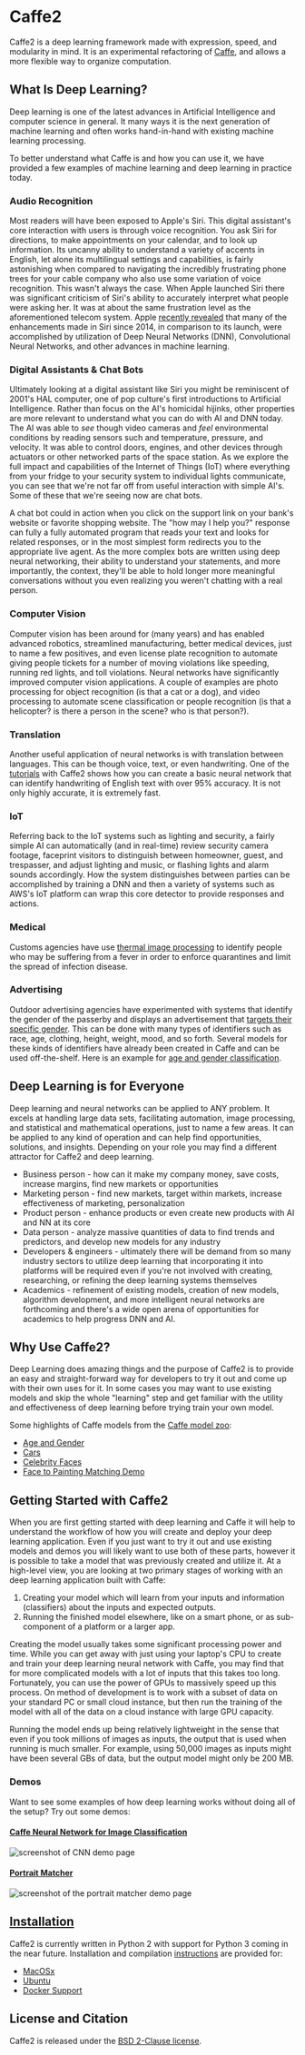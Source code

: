 # Caffe2

Caffe2 is a deep learning framework made with expression, speed, and modularity in mind. It is an experimental refactoring of [Caffe](http://caffe.berkeleyvision.org/), and allows a more flexible way to organize computation.

## What Is Deep Learning?

Deep learning is one of the latest advances in Artificial Intelligence and computer science in general. It many ways it is the next generation of machine learning and often works hand-in-hand with existing machine learning processing.

To better understand what Caffe is and how you can use it, we have provided a few examples of machine learning and deep learning in practice today.

### Audio Recognition

Most readers will have been exposed to Apple's Siri. This digital assistant's core interaction with users is through voice recognition. You ask Siri for directions, to make appointments on your calendar, and to look up information. Its uncanny ability to understand a variety of accents in English, let alone its multilingual settings and capabilities, is fairly astonishing when compared to navigating the incredibly frustrating phone trees for your cable company who also use some variation of voice recognition. This wasn't always the case. When Apple launched Siri there was significant criticism of Siri's ability to accurately interpret what people were asking her. It was at about the same frustration level as the aforementioned telecom system. Apple [recently revealed](https://backchannel.com/an-exclusive-look-at-how-ai-and-machine-learning-work-at-apple-8dbfb131932b#.eiae77d82) that many of the enhancements made in Siri since 2014, in comparison to its launch, were accomplished by utilization of Deep Neural Networks (DNN), Convolutional Neural Networks, and other advances in machine learning.

### Digital Assistants & Chat Bots

Ultimately looking at a digital assistant like Siri you might be reminiscent of 2001's HAL computer, one of pop culture's first introductions to Artificial Intelligence. Rather than focus on the AI's homicidal hijinks, other properties are more relevant to understand what you can do with AI and DNN today. The AI was able to *see* though video cameras and *feel* environmental conditions by reading sensors such and temperature, pressure, and velocity. It was able to control doors, engines, and other devices through actuators or other networked parts of the space station. As we explore the full impact and capabilities of the Internet of Things (IoT) where everything from your fridge to your security system to individual lights communicate, you can see that we're not far off from useful interaction with simple AI's. Some of these that we're seeing now are chat bots.

A chat bot could in action when you click on the support link on your bank's website or favorite shopping website. The "how may I help you?" response can fully a fully automated program that reads your text and looks for related responses, or in the most simplest form redirects you to the appropriate live agent. As the more complex bots are written using deep neural networking, their ability to understand your statements, and more importantly, the context, they'll be able to hold longer more meaningful conversations without you even realizing you weren't chatting with a real person.

### Computer Vision

Computer vision has been around for (many years) and has enabled advanced robotics, streamlined manufacturing, better medical devices, just to name a few positives, and even license plate recognition to automate giving people tickets for a number of moving violations like speeding, running red lights, and toll violations. Neural networks have significantly improved computer vision applications. A couple of examples are photo processing for object recognition (is that a cat or a dog), and video processing to automate scene classification or people recognition (is that a helicopter? is there a person in the scene? who is that person?).

### Translation

Another useful application of neural networks is with translation between languages. This can be though voice, text, or even handwriting. One of the [tutorials](tutorials.html) with Caffe2 shows how you can create a basic neural network that can identify handwriting of English text with over 95% accuracy. It is not only highly accurate, it is extremely fast.

### IoT

Referring back to the IoT systems such as lighting and security, a fairly simple AI can automatically (and in real-time) review security camera footage, faceprint visitors to distinguish between homeowner, guest, and trespasser, and adjust lighting and music, or flashing lights and alarm sounds accordingly. How the system distinguishes between parties can be accomplished by training a DNN and then a variety of systems such as AWS's IoT platform can wrap this core detector to provide responses and actions.

### Medical

Customs agencies have use [thermal image processing](https://www.ncbi.nlm.nih.gov/pmc/articles/PMC3016318/) to identify people who may be suffering from a fever in order to enforce quarantines and limit the spread of infection disease.   

### Advertising

Outdoor advertising agencies have experimented with systems that identify the gender of the passerby and displays an advertisement that [targets their specific gender](http://www.psfk.com/2015/06/astra-beer-gender-detection-billboard-advertises-to-women.html). This can be done with many types of identifiers such as race, age, clothing, height, weight, mood, and so forth. Several models for these kinds of identifiers have already been created in Caffe and can be used off-the-shelf. Here is an example for [age and gender classification](https://gist.github.com/GilLevi/c9e99062283c719c03de).

## Deep Learning is for Everyone

Deep learning and neural networks can be applied to ANY problem. It excels at handling large data sets, facilitating automation, image processing, and statistical and mathematical operations, just to name a few areas. It can be applied to any kind of operation and can help find opportunities, solutions, and insights. Depending on your role you may find a different attractor for Caffe2 and deep learning.

- Business person - how can it make my company money, save costs, increase margins, find new markets or opportunities
- Marketing person - find new markets, target within markets, increase effectiveness of marketing, personalization
- Product person - enhance products or even create new products with AI and NN at its core
- Data person - analyze massive quantities of data to find trends and predictors, and develop new models for any industry
- Developers & engineers - ultimately there will be demand from so many industry sectors to utilize deep learning that incorporating it into platforms will be required even if you're not involved with creating, researching, or refining the deep learning systems themselves
- Academics - refinement of existing models, creation of new models, algorithm development, and more intelligent neural networks are forthcoming and there's a wide open arena of opportunities for academics to help progress DNN and AI.

## Why Use Caffe2?

Deep Learning does amazing things and the purpose of Caffe2 is to provide an easy and straight-forward way for developers to try it out and come up with their own uses for it. In some cases you may want to use existing models and skip the whole "learning" step and get familiar with the utility and effectiveness of deep learning before trying train your own model.

Some highlights of Caffe models from the [Caffe model zoo](https://github.com/BVLC/caffe/wiki/Model-Zoo):

- [Age and Gender](https://github.com/BVLC/caffe/wiki/Model-Zoo#models-for-age-and-gender-classification)
- [Cars](https://github.com/BVLC/caffe/wiki/Model-Zoo#googlenet_cars-on-car-model-classification)
- [Celebrity Faces](https://github.com/BVLC/caffe/wiki/Model-Zoo#vgg-face-cnn-descriptor)
- [Face to Painting Matching Demo](http://www.robots.ox.ac.uk/~vgg/research/face_paint/)

## Getting Started with Caffe2

When you are first getting started with deep learning and Caffe it will help to understand the workflow of how you will create and deploy your deep learning application. Even if you just want to try it out and use existing models and demos you will likely want to use both of these parts, however it is possible to take a model that was previously created and utilize it. At a high-level view, you are looking at two primary stages of working with an deep learning application built with Caffe:

1. Creating your model which will learn from your inputs and information (classifiers) about the inputs and expected outputs.
2. Running the finished model elsewhere, like on a smart phone, or as sub-component of a platform or a larger app.

Creating the model usually takes some significant processing power and time. While you can get away with just using your laptop's CPU to create and train your deep learning neural network with Caffe, you may find that for more complicated models with a lot of inputs that this takes too long. Fortunately, you can use the power of GPUs to massively speed up this process. On method of development is to work with a subset of data on your standard PC or small cloud instance, but then run the training of the model with all of the data on a cloud instance with large GPU capacity.

Running the model ends up being relatively lightweight in the sense that even if you took millions of images as inputs, the output that is used when running is much smaller. For example, using 50,000 images as inputs might have been several GBs of data, but the output model might only be 200 MB.

### Demos

Want to see some examples of how deep learning works without doing all of the setup? Try out some demos:

#### [Caffe Neural Network for Image Classification](http://demo.caffe.berkeleyvision.org/classify_url?imageurl=http%3A%2F%2Fi1.kym-cdn.com%2Fentries%2Ficons%2Foriginal%2F000%2F014%2F959%2FScreenshot_116.png)

![screenshot of CNN demo page](images/CNN-demo.png)

#### [Portrait Matcher](http://zeus.robots.ox.ac.uk/facepainting/)

![screenshot of the portrait matcher demo page](images/portrait-matcher-demo.png)


## [Installation](installation.html)

Caffe2 is currently written in Python 2 with support for Python 3 coming in the near future.
Installation and compilation [instructions](installation.html) are provided for:

- [MacOSx](installation.html#installing-and-building-caffe2-compilation-macosx)
- [Ubuntu](installation.html#installing-and-building-caffe2-compilation-ubuntu)
- [Docker Support](installation.html#installing-and-building-caffe2-compilation-docker-support)

## License and Citation

Caffe2 is released under the [BSD 2-Clause license](license.html).
